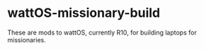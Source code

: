 # wattOS-missionary-build
These are mods to wattOS, currently R10, for building laptops for missionaries.
